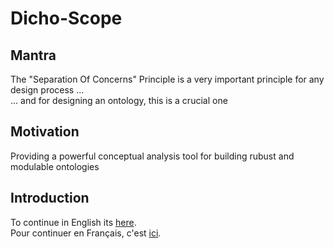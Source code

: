 Dicho-Scope
==

Mantra 
-
The "Separation Of Concerns" Principle is a very important principle for any design process ...   
... and for designing an ontology, this is a crucial one

Motivation
-
Providing a powerful conceptual analysis tool for building rubust and modulable ontologies

Introduction
-
To continue in English its <a href="https://github.com/iPlumb3r/Dicho-Scope/blob/master/Introduction_EN.md">here</a>.  
Pour continuer en Français, c'est <a href="https://github.com/iPlumb3r/Dicho-Scope/blob/master/Introduction_FR.md">ici</a>.
